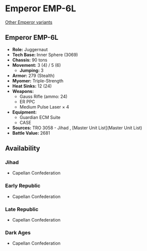 # Emperor EMP-6L 

[Other Emperor variants](../emperor.md) 

## Emperor EMP-6L 

- **Role:** Juggernaut 
- **Tech Base:** Inner Sphere (3069) 
- **Chassis:** 90 tons 
- **Movement:** 3 (4) / 5 (6) 
  - **Jumping:** 3 
- **Armor:** 279 (Stealth) 
- **Myomer:** Triple-Strength 
- **Heat Sinks:** 12 (24) 
- **Weapons:** 
  - Gauss Rifle (ammo: 24) 
  - ER PPC 
  - Medium Pulse Laser × 4 
- **Equipment:** 
  - Guardian ECM Suite 
  - CASE 
- **Sources:** TRO 3058 - Jihad , [Master Unit List](Master Unit List) 
- **Battle Value:** 2681 

## Availability 

### Jihad 

- Capellan Confederation 

### Early Republic 

- Capellan Confederation 

### Late Republic 

- Capellan Confederation 

### Dark Ages 

- Capellan Confederation 

